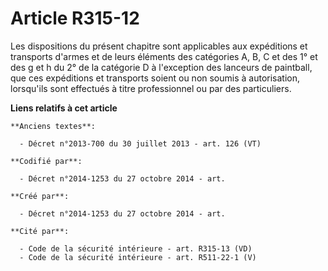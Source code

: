 # Article R315-12

Les dispositions du présent chapitre sont applicables aux expéditions et transports d'armes et de leurs éléments des
catégories A, B, C et des 1° et des g et h du 2° de la catégorie D à l'exception des lanceurs de paintball, que ces
expéditions et transports soient ou non soumis à autorisation, lorsqu'ils sont effectués à titre professionnel ou par des
particuliers.

**Liens relatifs à cet article**

	**Anciens textes**:

	  - Décret n°2013-700 du 30 juillet 2013 - art. 126 (VT)

	**Codifié par**:

	  - Décret n°2014-1253 du 27 octobre 2014 - art.

	**Créé par**:

	  - Décret n°2014-1253 du 27 octobre 2014 - art.

	**Cité par**:

	  - Code de la sécurité intérieure - art. R315-13 (VD)
	  - Code de la sécurité intérieure - art. R511-22-1 (V)
